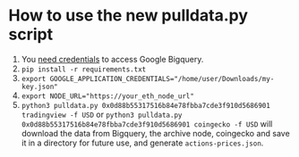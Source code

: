 # How to use the new pulldata.py script
1. You [need credentials](https://cloud.google.com/docs/authentication/getting-started) to access Google Bigquery.
2. `pip install -r requirements.txt`
3. `export GOOGLE_APPLICATION_CREDENTIALS="/home/user/Downloads/my-key.json"`
4.  `export NODE_URL="https://your_eth_node_url"`
5. `python3 pulldata.py 0x0d88b55317516b84e78fbba7cde3f910d5686901 tradingview -f USD` or `python3 pulldata.py 0x0d88b55317516b84e78fbba7cde3f910d5686901 coingecko -f USD` will download the data from Bigquery, the archive node, coingecko and save it in a directory for future use, and generate `actions-prices.json`.
